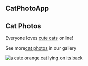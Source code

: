 <html>
<body
<main>
 <section>
  <h1>CatPhotoApp</h1>
  <h2>Cat Photos</h2>
  <!-- TODO: Addlink to cat photos -->
  <p>Everyone loves <a href="https://cdn.freecodecamp.org/curriculum/cat-photo-app/running-cats.jpg">cute cats<a/> online!</p>
  <p>See more<a href="https://freecatphotoapp.com" target="_blank">cat photos</a> in our gallery</p>
 <a href="https://freecatphotoapp.com"> <img src="https://cdn.freecodecamp.org/curriculum/cat-photo-app/relaxing-cat.jpg" alt=" a cute orange cat lying on its back"></a>
</section>
</main>
